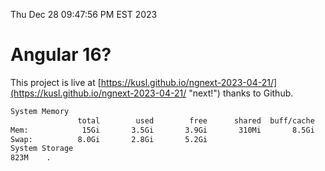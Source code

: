 Thu Dec 28 09:47:56 PM EST 2023

# Angular 16?


This project is live at [https://kusl.github.io/ngnext-2023-04-21/](https://kusl.github.io/ngnext-2023-04-21/ "next!") thanks to Github.

```bash
System Memory
               total        used        free      shared  buff/cache   available
Mem:            15Gi       3.5Gi       3.9Gi       310Mi       8.5Gi        11Gi
Swap:          8.0Gi       2.8Gi       5.2Gi
System Storage
823M	.
```
```bash
